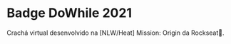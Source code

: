 # Badge DoWhile 2021
Crachá virtual desenvolvido na [NLW/Heat] Mission: Origin da Rockseat:rocket:.
 
